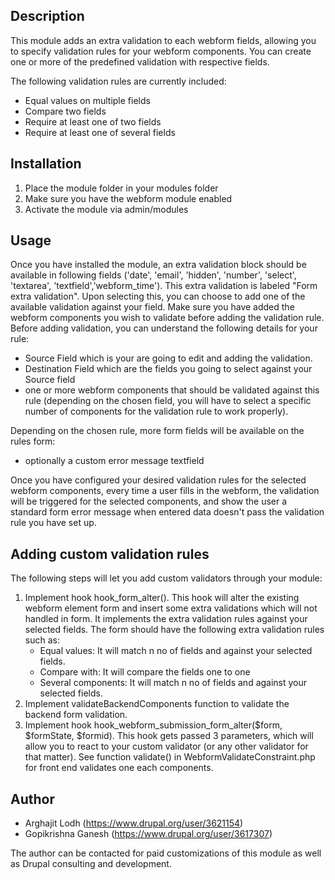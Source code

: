 ## Description

This module adds an extra validation to each webform fields, allowing you to
specify validation rules for your webform components. You can create one or more
of the predefined validation with respective fields.

The following validation rules are currently included:

- Equal values on multiple fields
- Compare two fields
- Require at least one of two fields
- Require at least one of several fields

## Installation

1. Place the module folder in your modules folder
2. Make sure you have the webform module enabled
3. Activate the module via admin/modules

## Usage

Once you have installed the module, an extra validation block should be
available in following fields ('date', 'email', 'hidden', 'number', 'select',
'textarea', 'textfield','webform_time'). This extra validation is labeled "Form
extra validation". Upon selecting this, you can choose to add one of the
available validation against your field. Make sure you have added the webform
components you wish to validate before adding the validation rule. Before adding
validation, you can understand the following details for your rule:

- Source Field which is your are going to edit and adding the validation.
- Destination Field which are the fields you going to select against your Source
field
- one or more webform components that should be validated against this rule
(depending on the chosen field, you will have to select a specific number of
components for the validation rule to work properly).

Depending on the chosen rule, more form fields will be available on the rules
form:

- optionally a custom error message textfield

Once you have configured your desired validation rules for the selected webform
components, every time a user fills in the webform, the validation will be
triggered for the selected components, and show the user a standard form error
message when entered data doesn't pass the validation rule you have set up.

## Adding custom validation rules

The following steps will let you add custom validators through your module:

1. Implement hook hook_form_alter(). This hook will alter the existing webform
element form and insert some extra validations which will not handled in form.
It implements the extra validation rules against your selected fields. The form
should have the following extra validation rules such as:
   * Equal values: It will match n no of fields and against your selected
   fields.
   * Compare with: It will compare the fields one to one
   * Several components: It will match n no of fields and against your selected
   fields.
2. Implement validateBackendComponents function to validate the backend form
validation.
3. Implement hook hook_webform_submission_form_alter($form, $formState,
$formid). This hook gets passed 3 parameters, which will allow you to react to
your custom validator (or any other validator for that matter). See function
validate() in WebformValidateConstraint.php for front end validates one each
components.

## Author

- Arghajit Lodh  (https://www.drupal.org/user/3621154)
- Gopikrishna Ganesh (https://www.drupal.org/user/3617307)

The author can be contacted for paid customizations of this module as well as
Drupal consulting and development.
